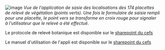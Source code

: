 

![image](https://user-images.githubusercontent.com/39738426/124921445-b36bc500-dff8-11eb-8ee6-16086edb09f9.png)
*Vue de l'application de sasie des localisations des 174 placettes de relevé de végétation (points verts). Une fois le formulaire de saisie rempli pour une placette, le point vers se transforme en croix rouge pour signaler à l'utilisateur que le relevé a été effectué.*

Le protocole de relevé botanique est disponible sur le [sharepoint du cefs](https://sites.inrae.fr/site/cefs/UNITE_UR0035/Qualite/Manuel_Qualite_CEFS/_layouts/15/WopiFrame.aspx?sourcedoc=/site/cefs/UNITE_UR0035/Qualite/Manuel_Qualite_CEFS/Documents%20partages/Protocoles_valid%C3%A9s/suivi_veget_dispo_alimentaire/CEFS_relev%C3%A9s_botaniques_V01.docx&action=default)

Le manuel d'utilisation de l'appli est disponible sur le [sharepoint du cefs](https://sites.inrae.fr/site/cefs/UNITE_UR0035/Qualite/Manuel_Qualite_CEFS/_layouts/15/WopiFrame.aspx?sourcedoc=/site/cefs/UNITE_UR0035/Qualite/Manuel_Qualite_CEFS/Documents%20partages/Protocoles_valid%C3%A9s/suivi_veget_dispo_alimentaire/CEFS_relev%C3%A9s_botaniques_saisie_V01.docx&action=default)

